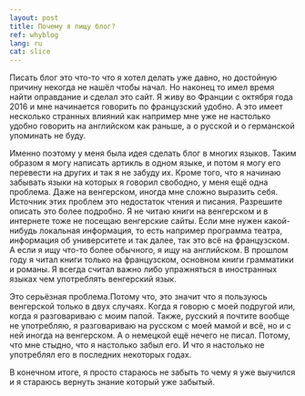 ```yaml
---
layout: post
title: Почему я пищу блог?
ref: whyblog
lang: ru
cat: slice
---
```


Писать блог это что-то что я хотел делать уже давно, но достойную причину некогда не нашёл чтобы начал. Но наконец то имел время найти оправдание и сделал это сайт. Я живу во Франции с октября года 2016 и мне начинается говорить по французский удобно. А это имеет несколько
 странных влияний как например мне уже не настолько удобно говорить 
 на английском как раньше, а о русской и о германской упоминать не буду.  

Именно поэтому у меня была идея сделать блог в многих языков. Таким образом я могу написать артикль в одном языке, и потом я могу его 
перевести на других и так я не забуду их. Кроме того, что я начинаю забывать языки на которых я говорил свободно, у меня ещё одна 
проблема. Даже на венгерском, иногда мне сложно выразить себя. Источник этих проблем это недостаток чтения и писания. Разрешите описать это 
более подробно. Я не читаю книги на венгерском и в интернете тоже не посещаю венгерские сайты. Если мне нужен какой-нибудь локальная 
информация, то есть например программа театра, информация об университете и так далее, так это всё на французском. А если я ищу что-то 
более обычного, я ищу на английском. В прошлом году я читал книги только на французском, основном книги грамматики и романы. Я всегда 
считал важно либо упражняться в иностранных языках чем употреблять венгерский язык.

Это серьёзная проблема.Потому что, это значит что я пользуюсь венгерской только в двух случаях. Когда я говорю с моей подругой 
или, когда я разговариваю с моим папой. Также, русский я почтите вообще не употребляю, я разговариваю на русском с моей 
мамой и всё, но и с ней иногда на венгерском. А о немецкой ещё нечего не писал. Потому, что мне стыдно, что я 
настолько забыл его. И что я настолько не употреблял его в последних некоторых годах. 

В конечном итоге, я просто стараюсь не забыть то чему я уже выучился и я стараюсь вернуть знание который уже забытый. 
 
